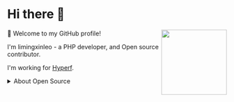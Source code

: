 # Hi there 👋

<img src="https://avatars2.githubusercontent.com/u/44228082?s=200&v=4" align="right" height="150">

🎉 Welcome to my GitHub profile!

I'm limingxinleo - a PHP developer, and Open source contributor.

I'm working for [Hyperf](https://github.com/hyperf).

<!--
Hyperf is the best framework for me.
对我来说 Hyperf 框架是最好的框架，不接受任何反驳。
-->

<details>
<summary>About Open Source </summary>

## My main projects:

- [Hyperf](https://github.com/hyperf/hyperf) - 🚀 A coroutine framework that focuses on hyperspeed and flexibility, specifically used for build microservices or middlewares.
- [Hyperf Docker](https://github.com/hyperf/hyperf-docker) - 🐳 The docker image offered by Hyperf.
- [Biz Skeleton](https://github.com/hyperf/biz-skeleton) - 🚀 A business web api skeleton.

[Get More ...](https://github.com/limingxinleo)

</details>
